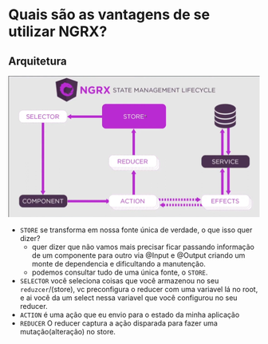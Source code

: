 # Quais são as vantagens de se utilizar NGRX?

## Arquitetura

![](./imagens/arquitetura-gerenciamento-de-estado.png)

- `STORE` se transforma em nossa fonte única de verdade, o que isso quer dizer?
  - quer dizer que não vamos mais precisar ficar passando informação de um componente para outro via @Input e @Output criando um monte de dependencia e dificultando a manutenção.
  - podemos consultar tudo de uma única fonte, o `STORE`.
- `SELECTOR` você seleciona coisas que você armazenou no seu `reduzcer`/(store), vc preconfigura o reducer com uma variavel lá no root, e ai você da um select nessa variavel que você configurou no seu reducer.
- `ACTION` é uma ação que eu envio para o estado da minha aplicação
- `REDUCER` O reducer captura a ação disparada para fazer uma mutação(alteração) no store.
